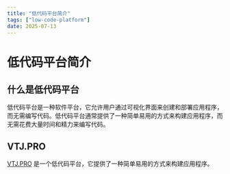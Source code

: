 ```yaml
---
title: "低代码平台简介"
tags: ["low-code-platform"]
date: 2025-07-13
---
```

# 低代码平台简介

## 什么是低代码平台

低代码平台是一种软件平台，它允许用户通过可视化界面来创建和部署应用程序，而无需编写代码。低代码平台通常提供了一种简单易用的方式来构建应用程序，而无需花费大量时间和精力来编写代码。

## VTJ.PRO

[VTJ.PRO](https://www.vtj.pro/) 是一个低代码平台，它提供了一种简单易用的方式来构建应用程序。

<!-- <iframe src="https://www.vtj.pro/" width="100%" height="700px"></iframe> -->
